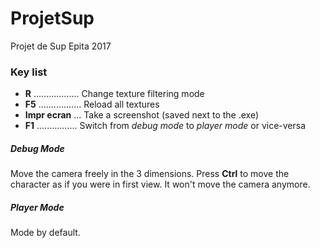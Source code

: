 ProjetSup
=========

Projet de Sup Epita 2017

### Key list

* **R** .................. Change texture filtering mode
* **F5** ................. Reload all textures
* **Impr ecran** ... Take a screenshot (saved next to the .exe)
* **F1** ................ Switch from *debug mode* to *player mode* or vice-versa

##### *Debug Mode*
Move the camera freely in the 3 dimensions. Press **Ctrl** to move the character as if you were in first view. It won't move the camera anymore.

##### *Player Mode*
Mode by default. 